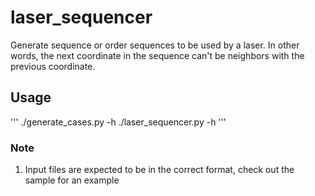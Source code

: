 # laser_sequencer
Generate sequence or order sequences to be used by a laser. In other words, the next coordinate in the sequence can't be neighbors with the previous coordinate.

## Usage
'''
./generate_cases.py -h
./laser_sequencer.py -h
'''

### Note
1) Input files are expected to be in the correct format, check out the sample for an example  
